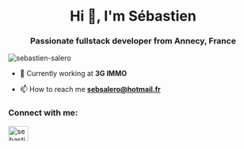 <h1 align="center">Hi 👋, I'm Sébastien</h1>
<h3 align="center">Passionate fullstack developer from Annecy, France </h3>

<img align="center" src="https://user-images.githubusercontent.com/17951117/235473381-219b686b-8f2e-4ad2-98e1-afbefff2c908.jpg" alt="sebastien-salero" />


- 🔭 Currently working at **3G IMMO**

- 📫 How to reach me **sebsalero@hotmail.fr**

<h3 align="left">Connect with me:</h3>
<p align="left">
<a href="https://linkedin.com/in/sebastien-salero" target="blank"><img align="center" src="https://raw.githubusercontent.com/rahuldkjain/github-profile-readme-generator/master/src/images/icons/Social/linked-in-alt.svg" alt="sebastien-salero" height="30" width="40" /></a>
</p>
